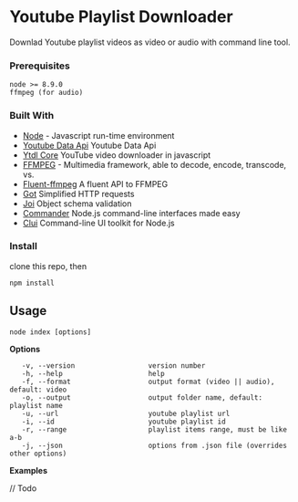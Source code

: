 # Youtube Playlist Downloader

Downlad Youtube playlist videos as video or audio with command line tool.

### Prerequisites

```
node >= 8.9.0
ffmpeg (for audio)
```

### Built With

* [Node](https://nodejs.org) - Javascript run-time environment
* [Youtube Data Api](https://developers.google.com/youtube/v3/docs/) Youtube Data Api
* [Ytdl Core](https://github.com/fent/node-ytdl-core) YouTube video downloader in javascript
* [FFMPEG](https://ffmpeg.org/download.html) - Multimedia framework, able to decode, encode, transcode, vs.
* [Fluent-ffmpeg](https://github.com/fluent-ffmpeg/node-fluent-ffmpeg) A fluent API to FFMPEG
* [Got](https://github.com/sindresorhus/got) Simplified HTTP requests
* [Joi](https://github.com/hapijs/joi) Object schema validation
* [Commander](https://github.com/tj/commander.js) Node.js command-line interfaces made easy
* [Clui](https://github.com/nathanpeck/clui) Command-line UI toolkit for Node.js

### Install

clone this repo, then
```
npm install
```

## Usage

`node index [options]`

__Options__

       -v, --version                  version number
       -h, --help                     help
       -f, --format                   output format (video || audio), default: video
       -o, --output                   output folder name, default: playlist name
       -u, --url                      youtube playlist url
       -i, --id                       youtube playlist id
       -r, --range                    playlist items range, must be like a-b
       -j, --json                     options from .json file (overrides other options)

__Examples__

// Todo
